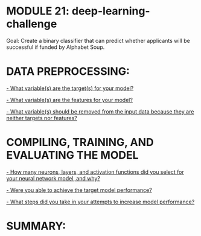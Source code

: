 # MODULE 21: deep-learning-challenge

Goal: Create a binary classifier that can predict whether applicants will be successful if funded by Alphabet Soup. 


# DATA PREPROCESSING: 

<ins>- What variable(s) are the target(s) for your model?<ins>

<ins>- What variable(s) are the features for your model?<ins>

<ins>- What variable(s) should be removed from the input data because they are neither targets nor features?<ins>
  

# COMPILING, TRAINING, AND EVALUATING THE MODEL

<ins>- How many neurons, layers, and activation functions did you select for your neural network model, and why?<ins>

<ins>- Were you able to achieve the target model performance?<ins>

<ins>- What steps did you take in your attempts to increase model performance?<ins>


# SUMMARY:

